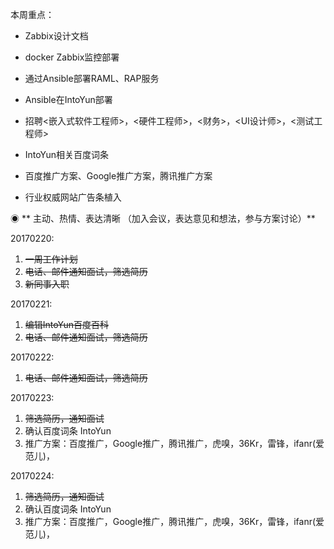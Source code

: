本周重点：

* Zabbix设计文档

* docker Zabbix监控部署

* 通过Ansible部署RAML、RAP服务

* Ansible在IntoYun部署

* 招聘&lt;嵌入式软件工程师&gt;，&lt;硬件工程师&gt;，&lt;财务&gt;，&lt;UI设计师&gt;，&lt;测试工程师&gt;

* IntoYun相关百度词条

* 百度推广方案、Google推广方案，腾讯推广方案

* 行业权威网站广告条植入

◉ ** 主动、热情、表达清晰 （加入会议，表达意见和想法，参与方案讨论）**

20170220:

1. ~~一周工作计划~~
2. ~~电话、邮件通知面试，筛选简历~~
3. ~~新同事入职~~

20170221:

1. ~~编辑IntoYun百度百科~~
2. ~~电话、邮件通知面试，筛选简历~~

20170222:

1. ~~电话、邮件通知面试，筛选简历~~

20170223:

1. ~~筛选简历，通知面试~~
2. 确认百度词条 IntoYun 
3. 推广方案：百度推广，Google推广，腾讯推广，虎嗅，36Kr，雷锋，ifanr\(爱范儿\)，

20170224:

1. ~~筛选简历，通知面试~~
2. 确认百度词条 IntoYun 
3. 推广方案：百度推广，Google推广，腾讯推广，虎嗅，36Kr，雷锋，ifanr\(爱范儿\)，



